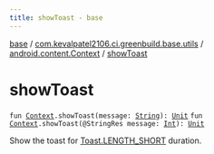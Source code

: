 ```yaml
---
title: showToast - base
---
```


[base](../../index.html) / [com.kevalpatel2106.ci.greenbuild.base.utils](../index.html) / [android.content.Context](index.html) / [showToast](./show-toast.html)

# showToast

`fun `[`Context`](https://developer.android.com/reference/android/content/Context.html)`.showToast(message: `[`String`](https://kotlinlang.org/api/latest/jvm/stdlib/kotlin/-string/index.html)`): `[`Unit`](https://kotlinlang.org/api/latest/jvm/stdlib/kotlin/-unit/index.html)
`fun `[`Context`](https://developer.android.com/reference/android/content/Context.html)`.showToast(@StringRes message: `[`Int`](https://kotlinlang.org/api/latest/jvm/stdlib/kotlin/-int/index.html)`): `[`Unit`](https://kotlinlang.org/api/latest/jvm/stdlib/kotlin/-unit/index.html)

Show the toast for [Toast.LENGTH_SHORT](https://developer.android.com/reference/android/widget/Toast.html#LENGTH_SHORT) duration.

